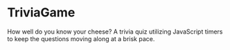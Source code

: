 # TriviaGame

How well do you know your cheese?  A trivia quiz utilizing JavaScript timers to keep the questions moving along at a brisk pace.